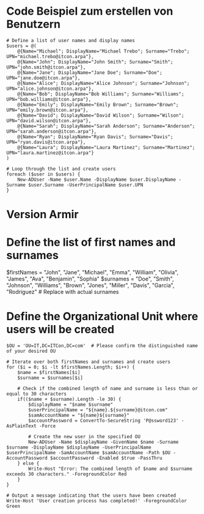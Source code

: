 # Code Beispiel zum erstellen von Benutzern

    # Define a list of user names and display names
    $users = @(
        @{Name="Michael"; DisplayName="Michael Trebo"; Surname="Trebo"; UPN="michael.trebo@itcon.arpa"},
        @{Name="John"; DisplayName="John Smith"; Surname="Smith"; UPN="john.smith@itcon.arpa"},
        @{Name="Jane"; DisplayName="Jane Doe"; Surname="Doe"; UPN="jane.doe@itcon.arpa"},
        @{Name="Alice"; DisplayName="Alice Johnson"; Surname="Johnson"; UPN="alice.johnson@itcon.arpa"},
        @{Name="Bob"; DisplayName="Bob Williams"; Surname="Williams"; UPN="bob.williams@itcon.arpa"},
        @{Name="Emily"; DisplayName="Emily Brown"; Surname="Brown"; UPN="emily.brown@itcon.arpa"},
        @{Name="David"; DisplayName="David Wilson"; Surname="Wilson"; UPN="david.wilson@itcon.arpa"},
        @{Name="Sarah"; DisplayName="Sarah Anderson"; Surname="Anderson"; UPN="sarah.anderson@itcon.arpa"},
        @{Name="Ryan"; DisplayName="Ryan Davis"; Surname="Davis"; UPN="ryan.davis@itcon.arpa"},
        @{Name="Laura"; DisplayName="Laura Martinez"; Surname="Martinez"; UPN="laura.martinez@itcon.arpa"}
    )

    # Loop through the list and create users
    foreach ($user in $users) {
        New-ADUser -Name $user.Name -DisplayName $user.DisplayName -Surname $user.Surname -UserPrincipalName $user.UPN
    }

# Version Armir

# Define the list of first names and surnames
$firstNames = "John", "Jane", "Michael", "Emma", "William", "Olivia", "James", "Ava", "Benjamin", "Sophia"
$surnames = "Doe", "Smith", "Johnson", "Williams", "Brown", "Jones", "Miller", "Davis", "Garcia", "Rodriguez"  # Replace with actual surnames

 

# Define the Organizational Unit where users will be created

    $OU = 'OU=IT,DC=ITCon,DC=com'  # Please confirm the distinguished name of your desired OU

    # Iterate over both firstNames and surnames and create users
    for ($i = 0; $i -lt $firstNames.Length; $i++) {
        $name = $firstNames[$i]
        $surname = $surnames[$i]

        # Check if the combined length of name and surname is less than or equal to 30 characters
        if(($name + $surname).Length -le 30) {
            $displayName = "$name $surname"
            $userPrincipalName = "${name}.${surname}@itcon.com"
            $samAccountName = "${name}${surname}"
            $accountPassword = ConvertTo-SecureString 'P@ssword123' -AsPlainText -Force

            # Create the new user in the specified OU
            New-ADUser -Name $displayName -GivenName $name -Surname $surname -DisplayName $displayName -UserPrincipalName $userPrincipalName -SamAccountName $samAccountName -Path $OU -AccountPassword $accountPassword -Enabled $true -PassThru
        } else {
            Write-Host "Error: The combined length of $name and $surname exceeds 30 characters." -ForegroundColor Red
        }
    }

    # Output a message indicating that the users have been created
    Write-Host 'User creation process has completed!' -ForegroundColor Green